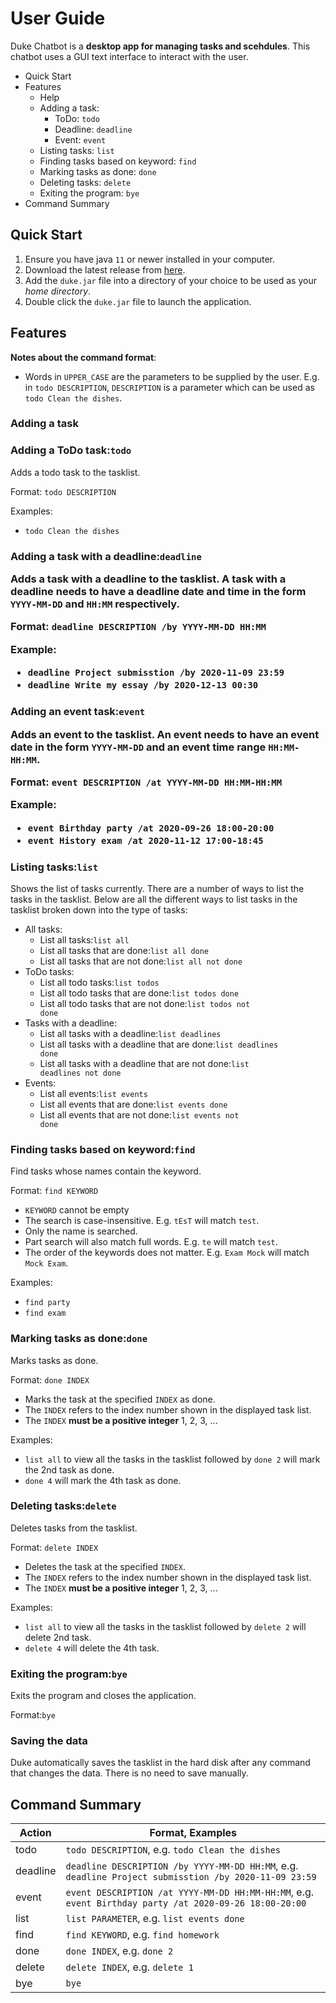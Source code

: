 <h1>User Guide</h1>

Duke Chatbot is a **desktop app for managing tasks and scehdules**. This chatbot uses a GUI text interface to interact with the user.

- Quick Start
- Features
  - Help
  - Adding a task:
    - ToDo: `todo`
    - Deadline: `deadline`
    - Event: `event`
  - Listing tasks: `list`
  - Finding tasks based on keyword: `find`
  - Marking tasks as done: `done`
  - Deleting tasks: `delete`
  - Exiting the program: `bye`
- Command Summary

<h2>Quick Start</h2>

1. Ensure you have java `11` or newer installed in your computer.
2. Download the latest release from [here](https://github.com/abdurrahmanfaqihiskandar/ip/releases).
3. Add the `duke.jar` file into a directory of your choice to be used as your _home directory_.
4. Double click the `duke.jar` file to launch the application.

<h2>Features</h2>

**Notes about the command format**:
- Words in `UPPER_CASE` are the parameters to be supplied by the user.
  E.g. in `todo DESCRIPTION`, `DESCRIPTION` is a parameter which can be used as `todo Clean the dishes`.

<h3>Adding a task</h3>

<h3>Adding a ToDo task:<code>todo</code></h3>

Adds a todo task to the tasklist.

Format: `todo DESCRIPTION`

Examples:
- `todo Clean the dishes`

<h3>Adding a task with a deadline:<code>deadline</code></3>

Adds a task with a deadline to the tasklist. A task with a deadline needs to have a deadline date and time in the form `YYYY-MM-DD` and `HH:MM` respectively.

Format: `deadline DESCRIPTION /by YYYY-MM-DD HH:MM`

Example:
- `deadline Project submisstion /by 2020-11-09 23:59`
- `deadline Write my essay /by 2020-12-13 00:30`

<h3>Adding an event task:<code>event</code></3>

Adds an event to the tasklist. An event needs to have an event date in the form `YYYY-MM-DD` and an event time range `HH:MM-HH:MM`.

Format: `event DESCRIPTION /at YYYY-MM-DD HH:MM-HH:MM`

Example:
- `event Birthday party /at 2020-09-26 18:00-20:00`
- `event History exam /at 2020-11-12 17:00-18:45`

<h3>Listing tasks:<code>list</code></h3>

Shows the list of tasks currently.
There are a number of ways to list the tasks in the tasklist. Below are all the different ways to list tasks in the tasklist broken down into the type of tasks:
- All tasks:
  - List all tasks:<code>list all</code>
  - List all tasks that are done:<code>list all done</code>
  - List all tasks that are not done:<code>list all not done</code>
- ToDo tasks:
  - List all todo tasks:<code>list todos</code>
  - List all todo tasks that are done:<code>list todos done</code>
  - List all todo tasks that are not done:<code>list todos not done</code>
- Tasks with a deadline:
  - List all tasks with a deadline:<code>list deadlines</code>
  - List all tasks with a deadline that are done:<code>list deadlines done</code>
  - List all tasks with a deadline that are not done:<code>list deadlines not done</code>
- Events:
  - List all events:<code>list events</code>
  - List all events that are done:<code>list events done</code>
  - List all events that are not done:<code>list events not done</code>
  
<h3>Finding tasks based on keyword:<code>find</code></h3>

Find tasks whose names contain the keyword.

Format: `find KEYWORD`
- `KEYWORD` cannot be empty
- The search is case-insensitive. E.g. `tEsT` will match `test`.
- Only the name is searched.
- Part search will also match full words. E.g. `te` will match `test`.
- The order of the keywords does not matter. E.g. `Exam Mock` will match `Mock Exam`.

Examples:
- `find party`
- `find exam`

<h3>Marking tasks as done:<code>done</code></h3>

Marks tasks as done.

Format: `done INDEX`
- Marks the task at the specified `INDEX` as done.
- The `INDEX` refers to the index number shown in the displayed task list.
- The `INDEX` **must be a positive integer** 1, 2, 3, ...

Examples:
- `list all` to view all the tasks in the tasklist followed by `done 2` will mark the 2nd task as done.
- `done 4` will mark the 4th task as done.

<h3>Deleting tasks:<code>delete</code></h3>

Deletes tasks from the tasklist.

Format: `delete INDEX`
- Deletes the task at the specified `INDEX`.
- The `INDEX` refers to the index number shown in the displayed task list.
- The `INDEX` **must be a positive integer** 1, 2, 3, ...

Examples:
- `list all` to view all the tasks in the tasklist followed by `delete 2` will delete 2nd task.
- `delete 4` will delete the 4th task.

<h3>Exiting the program:<code>bye</code></h3>

Exits the program and closes the application.

Format:`bye`

<h3>Saving the data</h3>

Duke automatically saves the tasklist in the hard disk after any command that changes the data. There is no need to save manually.

<h2>Command Summary</h2>

| Action | Format, Examples |
| --- | --- |
| todo | `todo DESCRIPTION`, e.g. `todo Clean the dishes` |
| deadline | `deadline DESCRIPTION /by YYYY-MM-DD HH:MM`, e.g. `deadline Project submisstion /by 2020-11-09 23:59` |
| event | `event DESCRIPTION /at YYYY-MM-DD HH:MM-HH:MM`, e.g. `event Birthday party /at 2020-09-26 18:00-20:00` |
| list | `list PARAMETER`, e.g. `list events done` |
| find | `find KEYWORD`, e.g. `find homework` |
| done | `done INDEX`, e.g. `done 2`
| delete | `delete INDEX`, e.g. `delete 1`
| bye | `bye` |
